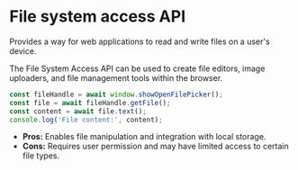 # File system access API

Provides a way for web applications to read and write files on a user's device.

The File System Access API can be used to create file editors, image uploaders, and file management tools within the browser.

```javascript
const fileHandle = await window.showOpenFilePicker();
const file = await fileHandle.getFile();
const content = await file.text();
console.log('File content:', content);
```

- **Pros:** Enables file manipulation and integration with local storage.
- **Cons:** Requires user permission and may have limited access to certain file types.
